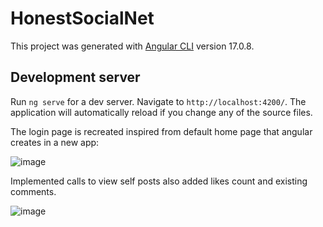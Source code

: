 # HonestSocialNet

This project was generated with [Angular CLI](https://github.com/angular/angular-cli) version 17.0.8.

## Development server

Run `ng serve` for a dev server. Navigate to `http://localhost:4200/`. The application will automatically reload if you change any of the source files.

The login page is recreated inspired from default home page that angular creates in a new app:

![image](https://github.com/devashish234073/honest-social-net/assets/20777854/4e3b5479-47ff-44b7-be9b-94d129c10670)

Implemented calls to view self posts also added likes count and existing comments.

![image](https://github.com/devashish234073/honest-social-net/assets/20777854/dedb98f9-ed22-4f71-a447-9761a8eb136e)


